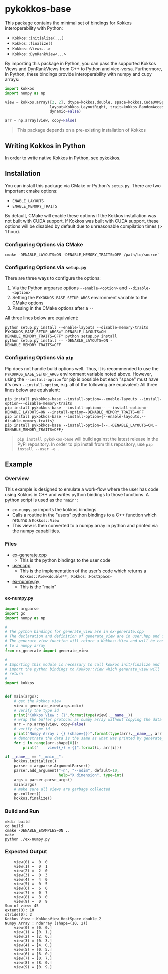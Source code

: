 # pykokkos-base

This package contains the minimal set of bindings for [Kokkos](https://github.com/kokkos/kokkos)
interoperability with Python:

- `Kokkos::initialize(...)`
- `Kokkos::finalize()`
- `Kokkos::View<...>`
- `Kokkos::DynRankView<...>`

By importing this package in Python, you can pass the supported Kokkos Views and DynRankViews
from C++ to Python and vice-versa. Furthermore, in Python, these bindings provide interoperability
with numpy and cupy arrays:

```python
import kokkos
import numpy as np

view = kokkos.array([2, 2], dtype=kokkos.double, space=kokkos.CudaUVMSpace,
                    layout=Kokkos.LayoutRight, trait=kokkos.RandomAccess,
                    dynamic=False)

arr = np.array(view, copy=False)
```

> This package depends on a pre-existing installation of Kokkos

## Writing Kokkos in Python

In order to write native Kokkos in Python, see [pykokkos](https://github.com/kokkos/pykokkos).

## Installation

You can install this package via CMake or Python's `setup.py`. There are two important cmake options:

- `ENABLE_LAYOUTS`
- `ENABLE_MEMORY_TRAITS`

By default, CMake will enable these options if the Kokkos installation was not built with CUDA support.
If Kokkos was built with CUDA support, these options will be disabled by default due to unreasonable
compilation times (> 1 hour).

### Configuring Options via CMake

```console
cmake -DENABLE_LAYOUTS=ON -DENABLE_MEMORY_TRAITS=OFF /path/to/source`
```

### Configuring Options via `setup.py`

There are three ways to configure the options:

1. Via the Python argparse options `--enable-<option>` and `--disable-<option>`
2. Setting the `PYKOKKOS_BASE_SETUP_ARGS` environment variable to the CMake options
3. Passing in the CMake options after a `--`

All three lines below are equivalent:

```console
python setup.py install --enable-layouts --disable-memory-traits
PYKOKKOS_BASE_SETUP_ARGS="-DENABLE_LAYOUTS=ON -DENABLE_MEMORY_TRAITS=OFF" python setup.py install
python setup.py install -- -DENABLE_LAYOUTS=ON -DENABLE_MEMORY_TRAITS=OFF
```

### Configuring Options via `pip`

Pip does not handle build options well. Thus, it is recommended to use the `PYKOKKOS_BASE_SETUP_ARGS`
environment variable noted above. However, using the `--install-option` for pip is possible but
each "space" must have it's own `--install-option`, e.g. all of the following are equivalent:
All three lines below are equivalent:

```console
pip install pykokkos-base --install-option=--enable-layouts --install-option=--disable-memory-traits
pip install pykokkos-base --install-option=-- --install-option=-DENABLE_LAYOUTS=ON --install-option=-DENABLE_MEMORY_TRAITS=OFF
pip install pykokkos-base --install-option={--enable-layouts,--disable-memory-traits}
pip install pykokkos-base --install-option={--,-DENABLE_LAYOUTS=ON,-DENABLE_MEMORY_TRAITS=OFF}
```

> `pip install pykokkos-base` will build against the latest release in the PyPi repository.
> In order to pip install from this repository, use `pip install --user -e .`

## Example

### Overview

This example is designed to emulate a work-flow where the user has code using Kokkos in C++ and writes python bindings to those functions. A python script is used as the `"main"`:

- `ex-numpy.py` imports the kokkos bindings
- Calls a routine in the "users" python bindings to a C++ function which returns a `Kokkos::View`
- This view is then converted to a numpy array in python and printed via the numpy capabilities.

### Files

- [ex-generate.cpp](https://github.com/kokkos/kokkos-python/blob/main/examples/ex-generate.cpp)
  - This is the python bindings to the user code
- [user.cpp](https://github.com/kokkos/kokkos-python/blob/main/examples/user.cpp)
  - This is the implementation of the user's code which returns a `Kokkos::View<double**, Kokkos::HostSpace>`
- [ex-numpy.py](https://github.com/kokkos/kokkos-python/blob/main/examples/ex-numpy.py)
  - This is the "main"

#### ex-numpy.py

```python
import argparse
import gc
import numpy as np

#
# The python bindings for generate_view are in ex-generate.cpp
# The declaration and definition of generate_view are in user.hpp and user.cpp
# The generate_view function will return a Kokkos::View and will be converted
# to a numpy array
from ex_generate import generate_view

#
# Importing this module is necessary to call kokkos init/finalize and
# import the python bindings to Kokkos::View which generate_view will
# return
#
import kokkos


def main(args):
    # get the kokkos view
    view = generate_view(args.ndim)
    # verify the type id
    print("Kokkos View : {}".format(type(view).__name__))
    # wrap the buffer protocal as numpy array without copying the data
    arr = np.array(view, copy=False)
    # verify type id
    print("Numpy Array : {} (shape={})".format(type(arr).__name__, arr.shape))
    # demonstrate the data is the same as what was printed by generate_view
    for i in range(arr.shape[0]):
        print("    view({}) = {}".format(i, arr[i]))

if __name__ == "__main__":
    kokkos.initialize()
    parser = argparse.ArgumentParser()
    parser.add_argument("-n", "--ndim", default=10,
                        help="X dimension", type=int)
    args = parser.parse_args()
    main(args)
    # make sure all views are garbage collected
    gc.collect()
    kokkos.finalize()
```

### Build and Run

```console
mkdir build
cd build
cmake -DENABLE_EXAMPLES=ON ..
make
python ./ex-numpy.py
```

### Expected Output

```console
    view(0) =  0  0
    view(1) =  0  1
    view(2) =  2  0
    view(3) =  0  3
    view(4) =  4  0
    view(5) =  0  5
    view(6) =  6  0
    view(7) =  0  7
    view(8) =  8  0
    view(9) =  0  9
Sum of view: 45
extent(0): 10
stride(0): 2
Kokkos View : KokkosView_HostSpace_double_2
Numpy Array : ndarray (shape=(10, 2))
    view(0) = [0. 0.]
    view(1) = [0. 1.]
    view(2) = [2. 0.]
    view(3) = [0. 3.]
    view(4) = [4. 0.]
    view(5) = [0. 5.]
    view(6) = [6. 0.]
    view(7) = [0. 7.]
    view(8) = [8. 0.]
    view(9) = [0. 9.]
```
